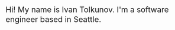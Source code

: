 ---
---

<p style="font-size: 1.5em; line-height: 1.3">
Hi! My name is Ivan Tolkunov. I'm a software engineer based in Seattle.
</p>

<div style="height: 6rem">
